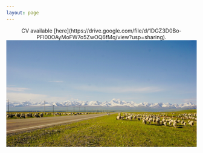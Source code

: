```yaml
---
layout: page
--- 
```

<p align="center">
   CV available [here](https://drive.google.com/file/d/1DGZ3D0Bo-PFI00OAyMoFW7o5ZwOQ6fMq/view?usp=sharing).
   <img src="https://raw.githubusercontent.com/keyitang94/keyitang94.github.io/master/Images/Background.jpg">
</p>
